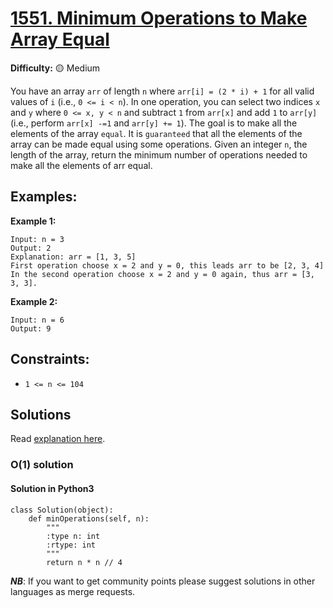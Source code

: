 # [1551. Minimum Operations to Make Array Equal](https://leetcode.com/problems/minimum-operations-to-make-array-equal/)

**Difficulty:** :yellow_circle: Medium

You have an array `arr` of length `n` where `arr[i] = (2 * i) + 1` for all valid values of `i` (i.e., `0 <= i < n`).
In one operation, you can select two indices `x` and `y` where `0 <= x, y < n` and subtract `1` from `arr[x]` and add `1` to `arr[y]` (i.e., perform `arr[x] -=1` and `arr[y] += 1`). The goal is to make all the elements of the array `equal`. It is `guaranteed` that all the elements of the array can be made equal using some operations.
Given an integer `n`, the length of the array, return the minimum number of operations needed to make all the elements of arr equal.

## Examples:

**Example 1:**
```text
Input: n = 3
Output: 2
Explanation: arr = [1, 3, 5]
First operation choose x = 2 and y = 0, this leads arr to be [2, 3, 4]
In the second operation choose x = 2 and y = 0 again, thus arr = [3, 3, 3].

```

**Example 2:**
```text
Input: n = 6
Output: 9
```

## Constraints:
- `1 <= n <= 104`


## Solutions

Read [explanation here](https://leetcode.com/problems/minimum-operations-to-make-array-equal/solutions/1145020/js-python-java-c-easy-o-1-1-liner-mathematical-solutions-w-explanation/).

### O(1) solution

#### Solution in Python3
```python3
class Solution(object):
    def minOperations(self, n):
        """
        :type n: int
        :rtype: int
        """
        return n * n // 4
```

***NB***: If you want to get community points please suggest solutions in other languages as merge requests.
